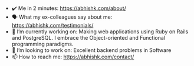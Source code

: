 
<!--
**abhishekgupta5/abhishekgupta5** is a ✨ _special_ ✨ repository because its `README.md` (this file) appears on your GitHub profile.

Here are some ideas to get you started:

- 🔭 I’m currently working on ...
- 🌱 I’m currently learning ...
- 👯 I’m looking to collaborate on ...
- 🤔 I’m looking for help with ...
- 💬 Ask me about ...
- 📫 How to reach me: ...
- 😄 Pronouns: ...
- ⚡ Fun fact: ...
-->

- ✔️ Me in 2 minutes: https://abhishk.com/about/
- 🗣️ What my ex-colleagues say about me: https://abhishk.com/testimonials/
- 🔭 I’m currently working on: Making web applications using Ruby on Rails and PostgreSQL. I embrace the Object-oriented and Functional programming paradigms.
- 👯 I’m looking to work on: Excellent backend problems in Software
- 📫 How to reach me: https://abhishk.com/contact/
